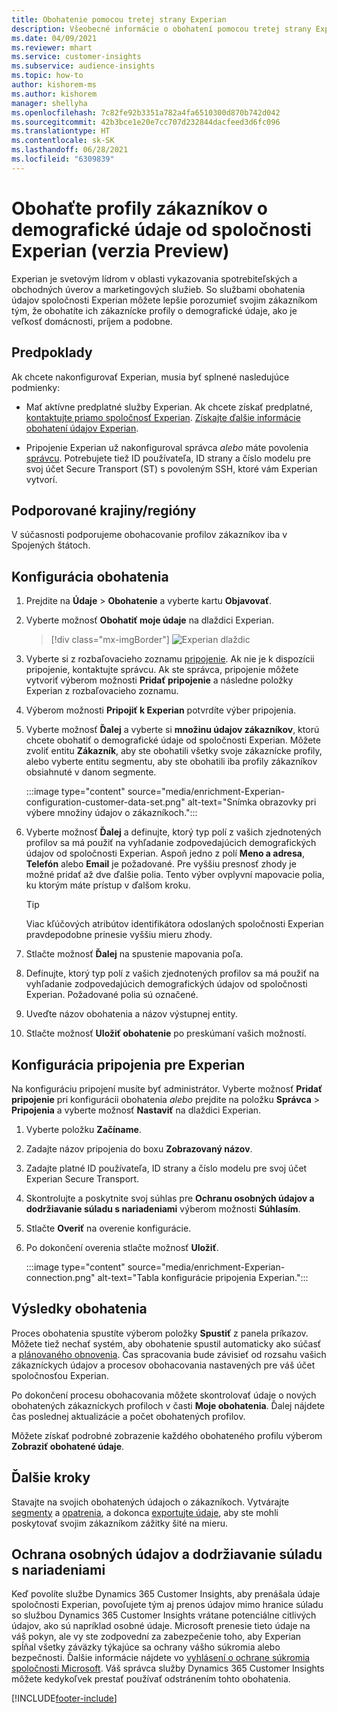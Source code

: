 ```yaml
---
title: Obohatenie pomocou tretej strany Experian
description: Všeobecné informácie o obohatení pomocou tretej strany Experian.
ms.date: 04/09/2021
ms.reviewer: mhart
ms.service: customer-insights
ms.subservice: audience-insights
ms.topic: how-to
author: kishorem-ms
ms.author: kishorem
manager: shellyha
ms.openlocfilehash: 7c82fe92b3351a782a4fa6510300d870b742d042
ms.sourcegitcommit: 42b3bce1e20e7cc707d232844dacfeed3d6fc096
ms.translationtype: HT
ms.contentlocale: sk-SK
ms.lasthandoff: 06/28/2021
ms.locfileid: "6309839"
---
```

# <a name="enrich-customer-profiles-with-demographics-from-experian-preview"></a>Obohaťte profily zákazníkov o demografické údaje od spoločnosti Experian (verzia Preview)

Experian je svetovým lídrom v oblasti vykazovania spotrebiteľských a obchodných úverov a marketingových služieb. So službami obohatenia údajov spoločnosti Experian môžete lepšie porozumieť svojim zákazníkom tým, že obohatíte ich zákaznícke profily o demografické údaje, ako je veľkosť domácnosti, príjem a podobne.

## <a name="prerequisites"></a>Predpoklady

Ak chcete nakonfigurovať Experian, musia byť splnené nasledujúce podmienky:

- Mať aktívne predplatné služby Experian. Ak chcete získať predplatné, [kontaktujte priamo spoločnosť Experian](https://www.experian.com/marketing-services/contact). [Získajte ďalšie informácie obohatení údajov Experian](https://www.experian.com/marketing-services/microsoft?cmpid=ems_web_mci_cdppage).

- Pripojenie Experian už nakonfiguroval správca *alebo* máte povolenia [správcu](permissions.md#administrator). Potrebujete tiež ID používateľa, ID strany a číslo modelu pre svoj účet Secure Transport (ST) s povoleným SSH, ktoré vám Experian vytvorí.

## <a name="supported-countriesregions"></a>Podporované krajiny/regióny

V súčasnosti podporujeme obohacovanie profilov zákazníkov iba v Spojených štátoch.

## <a name="configure-the-enrichment"></a>Konfigurácia obohatenia

1. Prejdite na **Údaje** > **Obohatenie** a vyberte kartu **Objavovať**.

1. Vyberte možnosť **Obohatiť moje údaje** na dlaždici Experian.

   > [!div class="mx-imgBorder"]
   > ![Experian dlaždic](media/experian-tile.png "Experian tile")
   > 

1. Vyberte si z rozbaľovacieho zoznamu [pripojenie](connections.md). Ak nie je k dispozícii pripojenie, kontaktujte správcu. Ak ste správca, pripojenie môžete vytvoriť výberom možnosti **Pridať pripojenie** a následne položky Experian z rozbaľovacieho zoznamu. 

1. Výberom možnosti **Pripojiť k Experian** potvrdíte výber pripojenia.

1.  Vyberte možnosť **Ďalej** a vyberte si **množinu údajov zákazníkov**, ktorú chcete obohatiť o demografické údaje od spoločnosti Experian. Môžete zvoliť entitu **Zákazník**, aby ste obohatili všetky svoje zákaznícke profily, alebo vyberte entitu segmentu, aby ste obohatili iba profily zákazníkov obsiahnuté v danom segmente.

    :::image type="content" source="media/enrichment-Experian-configuration-customer-data-set.png" alt-text="Snímka obrazovky pri výbere množiny údajov o zákazníkoch.":::

1. Vyberte možnosť **Ďalej** a definujte, ktorý typ polí z vašich zjednotených profilov sa má použiť na vyhľadanie zodpovedajúcich demografických údajov od spoločnosti Experian. Aspoň jedno z polí **Meno a adresa**, **Telefón** alebo **Email** je požadované. Pre vyššiu presnosť zhody je možné pridať až dve ďalšie polia. Tento výber ovplyvní mapovacie polia, ku ktorým máte prístup v ďalšom kroku.

    > [!TIP]
    > Viac kľúčových atribútov identifikátora odoslaných spoločnosti Experian pravdepodobne prinesie vyššiu mieru zhody.

1. Stlačte možnosť **Ďalej** na spustenie mapovania poľa.

1. Definujte, ktorý typ polí z vašich zjednotených profilov sa má použiť na vyhľadanie zodpovedajúcich demografických údajov od spoločnosti Experian. Požadované polia sú označené.

1. Uveďte názov obohatenia a názov výstupnej entity.

1. Stlačte možnosť **Uložiť obohatenie** po preskúmaní vašich možností.

## <a name="configure-the-connection-for-experian"></a>Konfigurácia pripojenia pre Experian 

Na konfiguráciu pripojení musíte byť administrátor. Vyberte možnosť **Pridať pripojenie** pri konfigurácii obohatenia *alebo* prejdite na položku **Správca** > **Pripojenia** a vyberte možnosť **Nastaviť** na dlaždici Experian.

1. Vyberte položku **Začíname**.

1. Zadajte názov pripojenia do boxu **Zobrazovaný názov**.

1. Zadajte platné ID používateľa, ID strany a číslo modelu pre svoj účet Experian Secure Transport.

1. Skontrolujte a poskytnite svoj súhlas pre **Ochranu osobných údajov a dodržiavanie súladu s nariadeniami** výberom možnosti **Súhlasím**.

1. Stlačte **Overiť** na overenie konfigurácie.

1. Po dokončení overenia stlačte možnosť **Uložiť**.
   
   :::image type="content" source="media/enrichment-Experian-connection.png" alt-text="Tabla konfigurácie pripojenia Experian.":::

## <a name="enrichment-results"></a>Výsledky obohatenia

Proces obohatenia spustíte výberom položky **Spustiť** z panela príkazov. Môžete tiež nechať systém, aby obohatenie spustil automaticky ako súčasť a [plánovaného obnovenia](system.md#schedule-tab). Čas spracovania bude závisieť od rozsahu vašich zákazníckych údajov a procesov obohacovania nastavených pre váš účet spoločnosťou Experian.

Po dokončení procesu obohacovania môžete skontrolovať údaje o nových obohatených zákazníckych profiloch v časti **Moje obohatenia**. Ďalej nájdete čas poslednej aktualizácie a počet obohatených profilov.

Môžete získať podrobné zobrazenie každého obohateného profilu výberom **Zobraziť obohatené údaje**.

## <a name="next-steps"></a>Ďalšie kroky

Stavajte na svojich obohatených údajoch o zákazníkoch. Vytvárajte [segmenty](segments.md) a [opatrenia](measures.md), a dokonca [exportujte údaje](export-destinations.md), aby ste mohli poskytovať svojim zákazníkom zážitky šité na mieru.

## <a name="data-privacy-and-compliance"></a>Ochrana osobných údajov a dodržiavanie súladu s nariadeniami

Keď povolíte službe Dynamics 365 Customer Insights, aby prenášala údaje spoločnosti Experian, povoľujete tým aj prenos údajov mimo hranice súladu so službou Dynamics 365 Customer Insights vrátane potenciálne citlivých údajov, ako sú napríklad osobné údaje. Microsoft prenesie tieto údaje na váš pokyn, ale vy ste zodpovední za zabezpečenie toho, aby Experian spĺňal všetky záväzky týkajúce sa ochrany vášho súkromia alebo bezpečnosti. Ďalšie informácie nájdete vo [vyhlásení o ochrane súkromia spoločnosti Microsoft](https://go.microsoft.com/fwlink/?linkid=396732).
Váš správca služby Dynamics 365 Customer Insights môžete kedykoľvek prestať používať odstránením tohto obohatenia.


[!INCLUDE[footer-include](../includes/footer-banner.md)]
